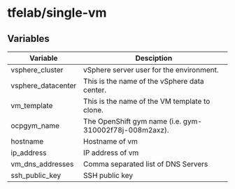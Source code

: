 # tfelab/single-vm
## Variables
| Variable    | Desciption |
| -------- | ------- |
| vsphere_cluster | vSphere server user for the environment. |
| vsphere_datacenter | This is the name of the vSphere data center. |
| vm_template | This is the name of the VM template to clone. |
| ocpgym_name | The OpenShift gym name (i.e. gym-310002f78j-008m2axz). |
| hostname | Hostname of vm |
| ip_address | IP address of vm |
| vm_dns_addresses | Comma separated list of DNS Servers |
| ssh_public_key | SSH public key |

